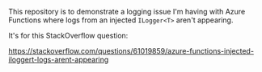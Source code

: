 ﻿This repository is to demonstrate a logging issue I'm having with Azure Functions where logs from an injected `ILogger<T>` aren't appearing.

It's for this StackOverflow question:

https://stackoverflow.com/questions/61019859/azure-functions-injected-iloggert-logs-arent-appearing